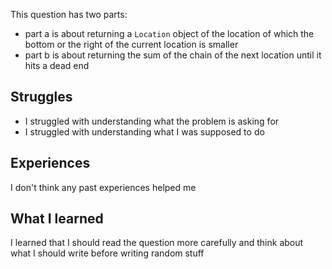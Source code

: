 This question has two parts:
- part a is about returning a `Location` object of the location of which the bottom or the right of the current location is smaller
- part b is about returning the sum of the chain of the next location until it hits a dead end
## Struggles
- I struggled with understanding what the problem is asking for
- I struggled with understanding what I was supposed to do
## Experiences
I don't think any past experiences helped me
## What I learned
I learned that I should read the question more carefully and think about what I should write before writing random stuff
